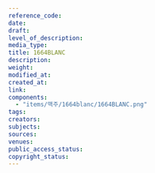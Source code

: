 ```yaml
---
reference_code: 
date: 
draft: 
level_of_description: 
media_type: 
title: 1664BLANC 
description: 
weight: 
modified_at: 
created_at: 
link: 
components: 
  - "items/맥주/1664blanc/1664BLANC.png"
tags: 
creators: 
subjects: 
sources: 
venues: 
public_access_status: 
copyright_status: 
---
```

